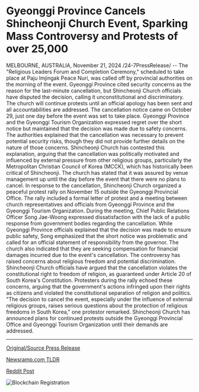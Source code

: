 # Gyeonggi Province Cancels Shincheonji Church Event, Sparking Mass Controversy and Protests of over 25,000

MELBOURNE, AUSTRALIA, November 21, 2024 /24-7PressRelease/ -- The "Religious Leaders Forum and Completion Ceremony," scheduled to take place at Paju Imjingak Peace Nuri, was called off by provincial authorities on the morning of the event. Gyeonggi Province cited security concerns as the reason for the last-minute cancellation, but Shincheonji Church officials have disputed the decision, calling it unconstitutional and discriminatory. The church will continue protests until an official apology has been sent and all accountabilities are addressed.  The cancellation notice came on October 29, just one day before the event was set to take place. Gyeonggi Province and the Gyeonggi Tourism Organization expressed regret over the short notice but maintained that the decision was made due to safety concerns. The authorities explained that the cancellation was necessary to prevent potential security risks, though they did not provide further details on the nature of those concerns.  Shincheonji Church has contested this explanation, arguing that the cancellation was politically motivated and influenced by external pressure from other religious groups, particularly the Metropolitan Christian Council of Korea (MCCK), which has historically been critical of Shincheonji. The church has stated that it was assured by venue management up until the day before the event that there were no plans to cancel.  In response to the cancellation, Shincheonji Church organized a peaceful protest rally on November 15 outside the Gyeonggi Provincial Office. The rally included a formal letter of protest and a meeting between church representatives and officials from Gyeonggi Province and the Gyeonggi Tourism Organization.   During the meeting, Chief Public Relations Officer Song Jae-Woong expressed dissatisfaction with the lack of a public response from government bodies regarding the cancellation. While Gyeonggi Province officials explained that the decision was made to ensure public safety, Song emphasized that the short notice was problematic and called for an official statement of responsibility from the governor. The church also indicated that they are seeking compensation for financial damages incurred due to the event's cancellation.  The controversy has raised concerns about religious freedom and potential discrimination. Shincheonji Church officials have argued that the cancellation violates the constitutional right to freedom of religion, as guaranteed under Article 20 of South Korea's Constitution.  Protesters during the rally echoed these concerns, arguing that the government's actions infringed upon their rights as citizens and violated the constitutional separation of religion and politics. "The decision to cancel the event, especially under the influence of external religious groups, raises serious questions about the protection of religious freedoms in South Korea," one protestor remarked.  Shincheonji Church has announced plans for continued protests outside the Gyeonggi Provincial Office and Gyeonggi Tourism Organization until their demands are addressed. 

---

[Original/Source Press Release](https://www.24-7pressrelease.com/press-release/516399/gyeonggi-province-cancels-shincheonji-church-event-sparking-mass-controversy-and-protests-of-over-25000)
                    

[Newsramp.com TLDR](https://newsramp.com/curated-news/shincheonji-church-controversy-religious-event-cancelled-over-security-concerns/6a91bfd4c78f85f02352c14927763733) 

 



[Reddit Post](https://www.reddit.com/r/newsramp/comments/1gwbhal/shincheonji_church_controversy_religious_event/) 



![Blockchain Registration](https://cdn.newsramp.app/24-7PressRelease/qrcode/2411/21/lendVXWv.webp)